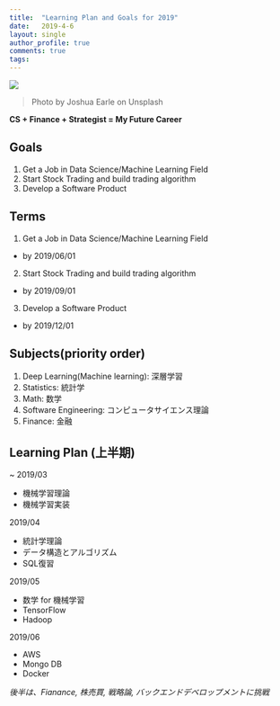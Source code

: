 ```yaml
---
title:  "Learning Plan and Goals for 2019"
date:   2019-4-6
layout: single
author_profile: true
comments: true
tags:
---
```


![](https://images.unsplash.com/photo-1441716844725-09cedc13a4e7?ixlib=rb-1.2.1&ixid=eyJhcHBfaWQiOjEyMDd9&auto=format&fit=crop&w=1050&q=80)
> Photo by Joshua Earle on Unsplash

**CS + Finance + Strategist = My Future Career**

## Goals

1. Get a Job in Data Science/Machine Learning Field
2. Start Stock Trading and build trading algorithm
3. Develop a Software Product

## Terms

1. Get a Job in Data Science/Machine Learning Field
  - by 2019/06/01

2. Start Stock Trading and build trading algorithm
  - by 2019/09/01

3. Develop a Software Product
  - by 2019/12/01

## Subjects(priority order)

1. Deep Learning(Machine learning): 深層学習
2. Statistics: 統計学
3. Math: 数学
4. Software Engineering: コンピュータサイエンス理論
5. Finance: 金融

## Learning Plan (上半期)

~ 2019/03
  - 機械学習理論
  - 機械学習実装

2019/04
  - 統計学理論
  - データ構造とアルゴリズム
  - SQL復習

2019/05
  - 数学 for 機械学習
  - TensorFlow
  - Hadoop

2019/06
  - AWS
  - Mongo DB
  - Docker

*後半は、Fianance, 株売買, 戦略論, バックエンドデベロップメントに挑戦*
